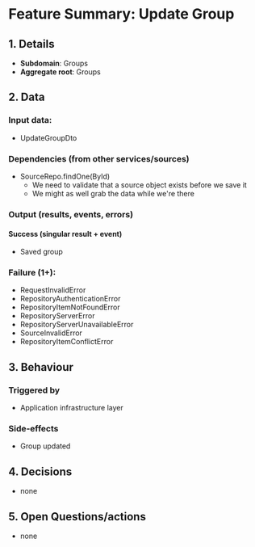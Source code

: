 # Feature Summary: Update Group

## 1. Details

- **Subdomain**: Groups
- **Aggregate root**: Groups

## 2. Data
### Input data:

- UpdateGroupDto

### Dependencies (from other services/sources)

- SourceRepo.findOne(ById)
  - We need to validate that a source object exists before we save it
  - We might as well grab the data while we're there

### Output (results, events, errors)

#### Success (singular result + event)

- Saved group

### Failure (1+):

- RequestInvalidError
- RepositoryAuthenticationError
- RepositoryItemNotFoundError
- RepositoryServerError
- RepositoryServerUnavailableError
- SourceInvalidError
- RepositoryItemConflictError

## 3. Behaviour

### Triggered by

- Application infrastructure layer

### Side-effects

- Group updated

## 4. Decisions

- none

## 5. Open Questions/actions

- none
